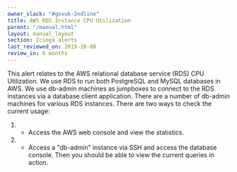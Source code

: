 ```yaml
---
owner_slack: "#govuk-2ndline"
title: AWS RDS Instance CPU Utilization
parent: "/manual.html"
layout: manual_layout
section: Icinga alerts
last_reviewed_on: 2019-10-08
review_in: 6 months
---
```


This alert relates to the AWS relational database service (RDS) CPU Utilization. We use RDS to run both PostgreSQL and MySQL databases in AWS.
We use db-admin machines as jumpboxes to connect to the RDS instances via a database client application. There are a number of db-admin machines for various RDS instances.
There are two ways to check the current usage:
1. - Access the AWS web console and view the statistics.
2. - Access a "db-admin" instance via SSH and access the database console. Then you should be able to view the current queries in action.
